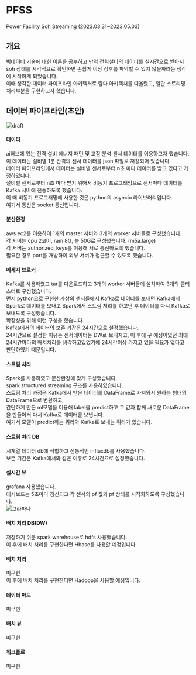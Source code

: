 # PFSS
Power Facility Soh Streaming  (2023.03.31~2023.05.03)

## 개요
빅데이터 기술에 대한 이론을 공부하고 만약 전력설비의 데이터를 실시간으로 받아서 soh 상태를 시각적으로 확인하면 손쉽게 이상 징후를 파악할 수 있지 않을까라는 생각에 시작하게 되었습니다.
<br>
이때 생각한 데이터 파이프라인 아키텍처로 람다 아키텍처를 떠올렸고, 일단 스트리밍 처리부분을 구현하고자 했습니다.

## 데이터 파이프라인(초안)
![draft](https://user-images.githubusercontent.com/97713997/229030147-74484849-311f-459c-bb73-ce670a166a52.PNG)

#### 데이터
ai허브에 있는 전력 설비 에너지 패턴 및 고장 분석 센서 데이터를 이용하고자 했습니다.
<br>
이 데이터는 설비별 1분 간격의 센서 데이터를 json 파일로 저장되어 있습니다.
<br>
데이터 파이프라인에서 데이터는 설비별 센서로부터 n초 마다 데이터를 받고 있다고 가정하였니다.
<br>
설비별 센서로부터 n초 마다 받기 위해서 비동기 프로그래밍으로 센서마다 데이터를 Kafka 서버에 전송하도록 했습니다.
<br>
이 때 비동기 프로그래밍에 사용한 것은 python의 asyncio 라이브러리입니다.
<br>
여기서 통신은 socket 통신입니다.
#### 분산환경
aws ec2를 이용하여 1개의 master 서버와 3개의 worker 서버들로 구성했습니다.
<br>
각 서버는 cpu 2코어, ram 8G, 볼 50G로 구성했습니다. (m5a.large)
<br>
각 서버는 authorized_keys를 이용해 서로 통신하도록 했습니다.
<br>
필요한 경우 port를 개방하여 외부 서버가 접근할 수 있도록 했습니다.
#### 메세지 브로커
Kafka를 사용하였고 tar를 다운로드하고 3개의 worker 서버들에 설치하여 3개의 클러스터로 구성했습니다.
<br>
먼저 python으로 구현한 가상의 센서들에서 Kafka로 데이터를 보내면 Kafka에서 Spark로 데이터를 보내고 Spark에서 스트림 처리를 하고난 후 데이터를 다시 Kafka로 보내도록 구성했습니다.
<br>
확장성을 위해 이런 구성을 했습니다.
<br>
Kafka에서의 데이터의 보존 기간은 24시간으로 설정했습니다.
<br>
24시간으로 설정한 이유는 센서데이터는 DW로 보내지고, 이 후에 구 예정이였던 최대 24시간마다의 배치처리를 생각하고있었기에 24시간이상 가지고 있을 필요가 없다고 판단하였기 때문입니다.
#### 스트림 처리
Spark를 사용하였고 분산환경에 맞게 구성했습니다.
<br>
spark structured streaming 구조를 사용하였습니다.
<br>
스트림 처리 과정은 Kafka에서 받은 데이터를 DataFrame로 가져와서 원하는 형태의 DataFrame으로 변환하고,
<br>
간단하게 만든 ml모델을 이용해 label을 predict하고 그 값과 함께 새로운 DataFrame을 만들어서 다시 Kafka로 데이터를 보냅니다.
<br>
여기서 모델이 predict하는 쿼리와 Kafka로 보내는 쿼리가 있습니다.
#### 스트림 처리 DB
시계열 데이터 db에 적합하고 전통적인 influxdb를 사용했습니다.
<br>
보존 기간은 Kafka에서와 같은 이유로 24시간으로 설정했습니다.
#### 실시간 뷰
grafana 사용했습니다.
<br>
대시보드는 5초마다 갱신되고 각 센서의 pf 값과 pf 상태를 시각화하도록 구성했습니다.
<br>
![그라파나](https://user-images.githubusercontent.com/97713997/236662277-ded1aff4-cde6-4a74-93ef-9ec1d738845c.png)
#### 배치 처리 DB(DW)
저장하기 쉬운 spark warehouse로 hdfs 사용했습니다.
<br>
이 후에 배치 처리를 구현한다면 Hbase를 사용할 예정입니다.
#### 배치 처리
미구현
<br>
이 후에 배치 처리를 구현한다면 Hadoop을 사용할 예정입니다.
#### 데이터 마트
미구현
#### 배치 뷰
미구현
#### 워크플로
미구현
